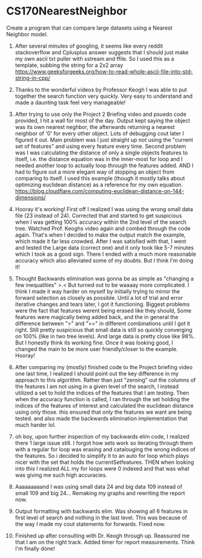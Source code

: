 # CS170NearestNeighbor
Create a program that can compare large datasets using a Nearest Neighbor model. 

1. After several minutes of googling, it seems like every reddit stackoverflow and Cplusplus answer suggests that I should just make my own ascii txt puller with sstream and ffile. So I used this as a template, subbing the string for a 2x2 array
https://www.geeksforgeeks.org/how-to-read-whole-ascii-file-into-std-string-in-cpp/

2. Thanks to the wonderful videos by Professor Keogh I was able to put together the search function very quickly. Very easy to understand and made a daunting task feel very manageable!

3. After trying to use only the Project 2 Briefing video and psuedo code provided, I hit a wall for most of the day. Output kept saying the object was its own nearest neghbor, the afterwards returning a nearest neighbor of '0' for every other object. Lots of debugging cout later I figured it out. Main problem was I just straight up not using the "current set of features" and using every feature every time. Second problem was I was calculating the distance of only a single objects features to itself, i.e. the distance equation was in the inner-most for loop and I needed another loop to actually loop through the features added. AND I had to figure out a more elegant way of stopping an object from comparing to itself. I used this example (though it mostly talks about optimizing euclidean distance) as a reference for my own equation. 
https://blog.cloudflare.com/computing-euclidean-distance-on-144-dimensions/

4. Hooray it's working! First off I realized I was using the wrong small data file (23 instead of 24). Corrected that and started to get suspicious when I was getting 100% accuracy within the 2nd level of the search tree. Watched Prof. Keoghs video again and combed through the code again. That's when I decided to make the output match the example, which made it far less crowded. After I was satisfied with that, I went and tested the Large data (correct one) and it only took like 5-7 minutes which I took as a good sign. There I ended with a much more reasonable accuracy which also alleviated some of my doubts. But I think I'm doing it!

5. Thought Backwards elimination was gonna be as simple as "changing a few inequalities" >.< But turned out to be waaaay more complicated. I think I made it way harder on myself by initially trying to mirror the forward selection as closely as possible. Until a lot of trial and error iterative changes and tears later, I got it functioning. Biggest problems were the fact that features werent being erased like they should, Some features were magically being added back, and the in general the difference between ">" and ">=" in different combinations until I got it right. Still pretty suspicious that small data is still so quickly converging on 100% (like in two tree levels). And large data is pretty close like 98%. But I honestly think its working fine. Once it was looking good, I changed the main to be more user friendly/closer to the example. Hooray!

6. After comparing my (mostly) finished code to the Project briefing video one last time, I realized I should point out the key difference in my approach to this algorithm. Rather than just "zeroing" out the columns of the features I am not using in a given level of the search, I instead utilized a set to hold the indices of the features that I am testing. Then when the accuracy function is called, I ran through the set holding the indices of the features of interest and calculated the euclidean distance using only those. this ensured that only the features we want are being tested. and also made the backwards elimination implementation that much harder lol.

7. oh boy, upon further inspection of my backwards elim code, I realized there 1 large issue still. I forgot how sets work so iterating through them with a regular for loop was erasing and catalouging the wrong indices of the features. So i decided to simplify it to an auto for loop which plays nicer with the set that holds the currentSetfeatures. 
THEN when looking into this I realized ALL my for loops were 0 indexed and that was what was giving me such high accuracies.

8. Aaaaaaaaand I was using small data 24 and big data 109 instead of small 109 and big 24... Remaking my graphs and rewriting the report now.

9. Output formatting with backwards elim. Was showing all 6 features in first level of search and nothing in the last level. This was because of the way I made my cout statements for forwards. Fixed now.

10. Finished up after consulting with Dr. Keogh through up. Reassured me that I am on the right track. Added timer for report measurements. Think I'm finally done!